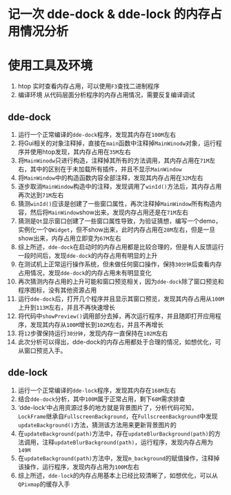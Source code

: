 # 记一次 dde-dock & dde-lock 的内存占用情况分析

# 使用工具及环境
1. htop 实时查看内存占用，可以使用`F3`查找二进制程序
2. 编译环境 从代码层面分析程序的内存占用情况，需要反复编译调试

## dde-dock
1. 运行一个正常编译的`dde-dock`程序，发现其内存在`100M`左右
2. 将Gui相关的对象注释掉，直接在`main`函数中注释掉`MainWinodw`对象，运行程序并使用htop发现，其内存占用在`35M`左右
3. 将`MainWinodw`只进行构造，注释掉其所有的方法调用，其内存占用在`71M`左右，其中的区别在于未加载所有插件，并且不显示`MainWindow`
4. 将`MainWindow`中的构造函数内容全部注释，发现其内存占用在`32M`左右
5. 逐步取消`MainWindow`构造中的注释，发现调用了`winId()`方法后，其内存占用再次达到`71M`左右
6. 猜测`winId()`应该是创建了一些窗口属性，再次注释掉`MainWindow`所有构造内容，然后将`MainWindow`show出来，发现内存占用还是在`71M`左右
7. 猜测是`Qt`显示窗口创建了一些窗口属性导致，为验证猜想，编写一个demo，实例化一个`QWidget`，但不show出来，此时内存占用在`28M`左右，但是一旦show出来，内存占用立即变为`67M`左右
8. 综上所述，`dde-dock`在启动时的内存占用都是比较合理的，但是有人反馈运行一段时间后，发现`dde-dock`的内存占用有明显的上升
9. 在测试机上正常运行操作系统，但未做任何窗口操作，保持`30分钟`后查看内存占用情况，发现`dde-dock`的内存占用未有明显变化
10. 再次猜测内存占用的上升可能和窗口预览相关，因为`dde-dock`除了窗口预览和程序图标，没有其他资源占用
11. 运行`dde-dock`后，打开几个程序并且显示其窗口预览，发现其内存占用从`100M`上升到`113M`左右，并且不再快速增长
12. 将代码中`showPreview()`调用部分去掉，再次运行程序，并且随即打开应用程序，发现其内存从`100M`增长到`102M`左右，并且不再增长
13. 将`12`步骤保持运行`30分钟`，发现内存一直保持在`102M`左右
14. 此次分析可以得出，dde-dock的内存占用都处于合理的情况，如想优化，可从窗口预览入手。

## dde-lock
1. 运行一个正常编译的`dde-lock`程序，发现其内存在`168M`左右
2. 结合`dde-dock`分析，其中`100M`属于正常占用，剩下`68M`需求排查
3. ‘dde-lock’中占用资源过多的地方就是背景图片了，分析代码可知，`LockFrame`继承自`FullscreenBackground`，在`FullscreenBackground`中发现`updateBackground()`方法，猜测该方法用来更新背景图片的
4. 在`updateBackground(path)`方法中，存在`updateBlurBackground(path)`的方法调用，注释`updateBlurBackground(path)`，运行程序，发现内存占用为`149M`
5. 在`updateBackground(path)`方法中，发现`m_background`的赋值操作，注释掉该操作，运行程序，发现内存占用为`100M`左右
6. 综上所述，`dde-lock`的内存占用基本上已经比较清晰了，如想优化，可以从`QPixmap`的缓存入手